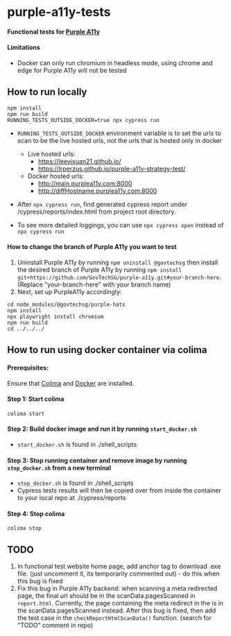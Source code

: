 # purple-a11y-tests
#### Functional tests for [Purple A11y](https://github.com/govtechsg/purple-a11y)

#### Limitations
 - Docker can only run chromium in headless mode, using chrome and edge for Purple A11y will not be tested

## How to run locally
```
npm install
npm run build
RUNNING_TESTS_OUTSIDE_DOCKER=true npx cypress run
```
- `RUNNING_TESTS_OUTSIDE_DOCKER` environment variable is to set the urls to scan to be the live hosted urls, not the urls that is hosted only in docker
  - Live hosted urls: 
    - https://leeyixuan21.github.io/
    - https://lrperzus.github.io/purple-a11y-strategy-test/
  - Docker hosted urls: 
    - http://main.purplea11y.com:8000
    - http://diffHostname.purplea11y.com:8000

- After `npx cypress run`, find generated cypress report under /cypress/reports/index.html from project root directory.  

- To see more detailed loggings, you can use `npx cypress open` instead of `npx cypress run`

#### How to change the branch of Purple A11y you want to test
1) Uninstall Purple A11y by running `npm uninstall @govtechsg` then install the desired branch of Purple A11y by running `npm install git+https://github.com/GovTechSG/purple-a11y.git#your-branch-here`. (Replace "your-branch-here" with your branch name)
2) Next, set up PurpleA11y accordingly:
```
cd node_modules/@govtechsg/purple-hats
npm install
npx playwright install chromium 
npm run build
cd ../../../
```

## How to run using docker container via colima

#### Prerequisites: 
Ensure that [Colima](https://github.com/abiosoft/colima) and [Docker](https://www.docker.com/get-started) are installed.

#### Step 1: Start colima
```
colima start
```

#### Step 2: Build docker image and run it by running `start_docker.sh`
- `start_docker.sh` is found in ./shell_scripts

#### Step 3: Stop running container and remove image by running `stop_docker.sh` from a new terminal
- `stop_docker.sh` is found in ./shell_scripts
- Cypress tests results will then be copied over from inside the container to your local repo at ./cypress/reports

#### Step 4: Stop colima
```
colima stop
```

## TODO
1) In functional test website home page, add anchor tag to download .exe file. (just uncomment it, its temporarily commented out) - do this when this bug is fixed
2) Fix this bug in Purple A11y backend: when scanning a meta redirected page, the final url should be in the scanData.pagesScanned in `report.html`. Currently, the page containing the meta redirect in the <head> is in the scanData.pagesScanned instead. After this bug is fixed, then add the test case in the `checkReportHtmlScanData()` function. (search for "TODO" comment in repo)
